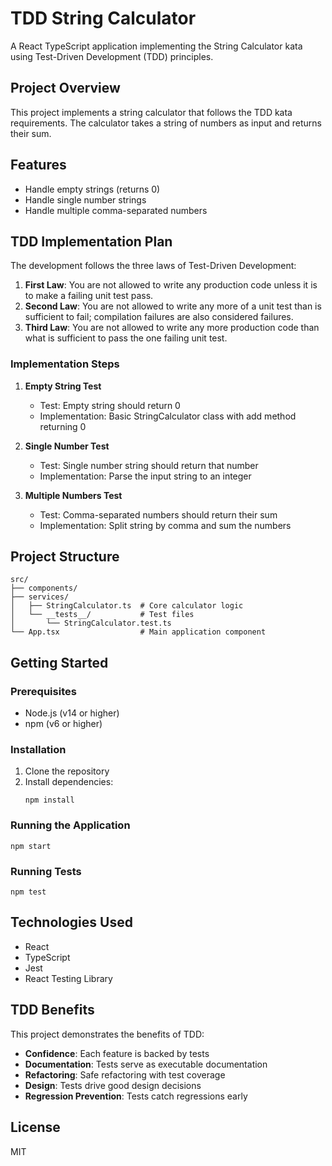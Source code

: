 # TDD String Calculator

A React TypeScript application implementing the String Calculator kata using Test-Driven Development (TDD) principles.

## Project Overview

This project implements a string calculator that follows the TDD kata requirements. The calculator takes a string of numbers as input and returns their sum.

## Features

- Handle empty strings (returns 0)
- Handle single number strings
- Handle multiple comma-separated numbers

## TDD Implementation Plan

The development follows the three laws of Test-Driven Development:

1. **First Law**: You are not allowed to write any production code unless it is to make a failing unit test pass.
2. **Second Law**: You are not allowed to write any more of a unit test than is sufficient to fail; compilation failures are also considered failures.
3. **Third Law**: You are not allowed to write any more production code than what is sufficient to pass the one failing unit test.

### Implementation Steps

1. **Empty String Test**
   - Test: Empty string should return 0
   - Implementation: Basic StringCalculator class with add method returning 0

2. **Single Number Test**
   - Test: Single number string should return that number
   - Implementation: Parse the input string to an integer

3. **Multiple Numbers Test**
   - Test: Comma-separated numbers should return their sum
   - Implementation: Split string by comma and sum the numbers

## Project Structure

```
src/
├── components/
├── services/
│   ├── StringCalculator.ts  # Core calculator logic
│   └── __tests__/           # Test files
│       └── StringCalculator.test.ts
└── App.tsx                  # Main application component
```

## Getting Started

### Prerequisites

- Node.js (v14 or higher)
- npm (v6 or higher)

### Installation

1. Clone the repository
2. Install dependencies:
   ```
   npm install
   ```

### Running the Application

```
npm start
```

### Running Tests

```
npm test
```

## Technologies Used

- React
- TypeScript
- Jest
- React Testing Library

## TDD Benefits

This project demonstrates the benefits of TDD:

- **Confidence**: Each feature is backed by tests
- **Documentation**: Tests serve as executable documentation
- **Refactoring**: Safe refactoring with test coverage
- **Design**: Tests drive good design decisions
- **Regression Prevention**: Tests catch regressions early

## License

MIT
